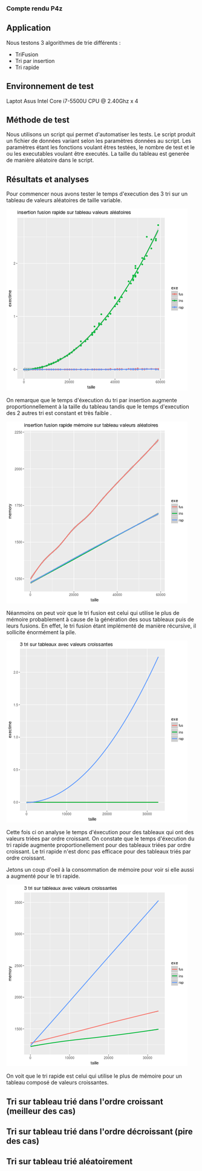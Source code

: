 ### Compte rendu P4z 

## Application

Nous testons 3 algorithmes de trie différents : 

* TriFusion
* Tri par insertion
* Tri rapide

## Environnement de test

Laptot Asus Intel Core i7-5500U CPU @ 2.40Ghz x 4


## Méthode de test

Nous utilisons un script qui permet d'automatiser les tests. Le script produit
un fichier de données variant selon les paramètres données au script.
Les paramètres étant les fonctions voulant êtres testées, le nombre de test 
et le ou les executables voulant être executés. La taille du tableau est generée 
de manière aléatoire dans le script.




## Résultats et analyses

Pour commencer nous avons tester le temps d'execution des 3 tri sur un tableau de valeurs aléatoires
de taille variable.

![exectime](./Graphs/3tri/Exectime.png)

On remarque que le temps d'éxecution du tri par insertion augmente proportionnellement 
à la taille du tableau tandis que le temps d'execution des 2 autres tri est constant et très faible
.

![memory](./Graphs/3tri/insertionFusionRapideMemoryCourbes.png)

 Néanmoins on peut voir que le tri fusion est celui qui utilise le plus de mémoire probablement à cause de la génération des sous tableaux puis de leurs fusions.
 En effet, le tri fusion étant implémenté de manière récursive, il sollicite énormément la pile.


![exectime](./Graphs/3tri/Exectime3croissant.png)

Cette fois ci on analyse le temps d'éxecution pour des tableaux qui ont des valeurs triées par ordre croissant.
On constate que le temps d'éxecution du tri rapide augmente proportionellement pour des tableaux triées par ordre croissant. Le tri rapide n'est donc pas efficace pour des tableaux triés par ordre croissant.


Jetons un coup d'oeil à la consommation de mémoire pour voir si elle aussi a augmenté pour le tri rapide.

![exectime](./Graphs/3tri/Memory3Croissant.png)

On voit que le tri rapide est celui qui utilise le plus de mémoire pour un tableau composé de valeurs croissantes.
 
## Tri sur tableau trié dans l'ordre croissant (meilleur des cas)

## Tri sur tableau trié dans l'ordre décroissant (pire des cas)

## Tri sur tableau trié aléatoirement





